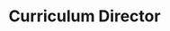 ---
name: "Shayla Kumaresan"
group: "general board"
title: "Curriculum Director"
pronouns: "she/her"
img: "skumaresan.jpg"
graduating_year: 2028
github: ""
email: "shaylakumaresan@g.ucla.edu"
---